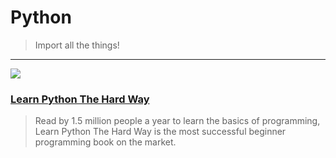 # Python

> Import all the things!

---

![](https://www.kno.com/images/book-jackets/9780133124330.jpg)

### [Learn Python The Hard Way](http://learnpythonthehardway.org)
> Read by 1.5 million people a year to learn the basics of programming, Learn Python The Hard Way is the most successful beginner programming book on the market.
